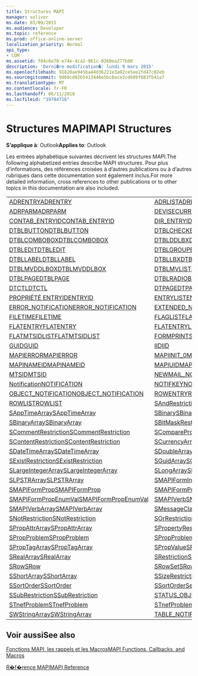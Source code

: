 ```yaml
---
title: Structures MAPI
manager: soliver
ms.date: 03/09/2015
ms.audience: Developer
ms.topic: reference
ms.prod: office-online-server
localization_priority: Normal
api_type:
- COM
ms.assetid: f84c6e70-e74e-4ca2-961c-0260ea277b00
description: 'Derni�re modification�: lundi 9 mars 2015'
ms.openlocfilehash: 91820ae945ba44d36221e3a92ce5ee2fd47c02eb
ms.sourcegitcommit: 9d60cd82b5413446e5bc8ace2cd689f683fb41a7
ms.translationtype: MT
ms.contentlocale: fr-FR
ms.lasthandoff: 06/11/2018
ms.locfileid: "19784716"
---
```

# <a name="mapi-structures"></a><span data-ttu-id="cc34f-103">Structures MAPI</span><span class="sxs-lookup"><span data-stu-id="cc34f-103">MAPI Structures</span></span>

  
  
<span data-ttu-id="cc34f-104">**S’applique à**: Outlook</span><span class="sxs-lookup"><span data-stu-id="cc34f-104">**Applies to**: Outlook</span></span> 
  
<span data-ttu-id="cc34f-105">Les entrées alphabétique suivantes décrivent les structures MAPI.</span><span class="sxs-lookup"><span data-stu-id="cc34f-105">The following alphabetized entries describe MAPI structures.</span></span> <span data-ttu-id="cc34f-106">Pour plus d’informations, des références croisées à d’autres publications ou à d’autres rubriques dans cette documentation sont également inclus.</span><span class="sxs-lookup"><span data-stu-id="cc34f-106">For more detailed information, cross references to other publications or to other topics in this documentation are also included.</span></span>
  
|||
|:-----|:-----|
|[<span data-ttu-id="cc34f-107">ADRENTRY</span><span class="sxs-lookup"><span data-stu-id="cc34f-107">ADRENTRY</span></span>](adrentry.md) <br/> |[<span data-ttu-id="cc34f-108">ADRLIST</span><span class="sxs-lookup"><span data-stu-id="cc34f-108">ADRLIST</span></span>](adrlist.md) <br/> |
|[<span data-ttu-id="cc34f-109">ADRPARM</span><span class="sxs-lookup"><span data-stu-id="cc34f-109">ADRPARM</span></span>](adrparm.md) <br/> |[<span data-ttu-id="cc34f-110">DEVISE</span><span class="sxs-lookup"><span data-stu-id="cc34f-110">CURRENCY</span></span>](currency.md) <br/> |
|[<span data-ttu-id="cc34f-111">CONTAB_ENTRYID</span><span class="sxs-lookup"><span data-stu-id="cc34f-111">CONTAB_ENTRYID</span></span>](contab_entryid.md) <br/> |[<span data-ttu-id="cc34f-112">DIR_ENTRYID</span><span class="sxs-lookup"><span data-stu-id="cc34f-112">DIR_ENTRYID</span></span>](dir_entryid.md) <br/> |
|[<span data-ttu-id="cc34f-113">DTBLBUTTON</span><span class="sxs-lookup"><span data-stu-id="cc34f-113">DTBLBUTTON</span></span>](dtblbutton.md) <br/> |[<span data-ttu-id="cc34f-114">DTBLCHECKBOX</span><span class="sxs-lookup"><span data-stu-id="cc34f-114">DTBLCHECKBOX</span></span>](dtblcheckbox.md) <br/> |
|[<span data-ttu-id="cc34f-115">DTBLCOMBOBOX</span><span class="sxs-lookup"><span data-stu-id="cc34f-115">DTBLCOMBOBOX</span></span>](dtblcombobox.md) <br/> |[<span data-ttu-id="cc34f-116">DTBLDDLBX</span><span class="sxs-lookup"><span data-stu-id="cc34f-116">DTBLDDLBX</span></span>](dtblddlbx.md) <br/> |
|[<span data-ttu-id="cc34f-117">DTBLEDIT</span><span class="sxs-lookup"><span data-stu-id="cc34f-117">DTBLEDIT</span></span>](dtbledit.md) <br/> |[<span data-ttu-id="cc34f-118">DTBLGROUPBOX</span><span class="sxs-lookup"><span data-stu-id="cc34f-118">DTBLGROUPBOX</span></span>](dtblgroupbox.md) <br/> |
|[<span data-ttu-id="cc34f-119">DTBLLABEL</span><span class="sxs-lookup"><span data-stu-id="cc34f-119">DTBLLABEL</span></span>](dtbllabel.md) <br/> |[<span data-ttu-id="cc34f-120">DTBLLBX</span><span class="sxs-lookup"><span data-stu-id="cc34f-120">DTBLLBX</span></span>](dtbllbx.md) <br/> |
|[<span data-ttu-id="cc34f-121">DTBLMVDDLBOX</span><span class="sxs-lookup"><span data-stu-id="cc34f-121">DTBLMVDDLBOX</span></span>](dtblmvddlbox.md) <br/> |[<span data-ttu-id="cc34f-122">DTBLMVLISTBOX</span><span class="sxs-lookup"><span data-stu-id="cc34f-122">DTBLMVLISTBOX</span></span>](dtblmvlistbox.md) <br/> |
|[<span data-ttu-id="cc34f-123">DTBLPAGE</span><span class="sxs-lookup"><span data-stu-id="cc34f-123">DTBLPAGE</span></span>](dtblpage.md) <br/> |[<span data-ttu-id="cc34f-124">DTBLRADIOBUTTON</span><span class="sxs-lookup"><span data-stu-id="cc34f-124">DTBLRADIOBUTTON</span></span>](dtblradiobutton.md) <br/> |
|[<span data-ttu-id="cc34f-125">DTCTL</span><span class="sxs-lookup"><span data-stu-id="cc34f-125">DTCTL</span></span>](dtctl.md) <br/> |[<span data-ttu-id="cc34f-126">DTPAGE</span><span class="sxs-lookup"><span data-stu-id="cc34f-126">DTPAGE</span></span>](dtpage.md) <br/> |
|[<span data-ttu-id="cc34f-127">PROPRIÉTÉ ENTRYID</span><span class="sxs-lookup"><span data-stu-id="cc34f-127">ENTRYID</span></span>](entryid.md) <br/> |[<span data-ttu-id="cc34f-128">ENTRYLIST</span><span class="sxs-lookup"><span data-stu-id="cc34f-128">ENTRYLIST</span></span>](entrylist.md) <br/> |
|[<span data-ttu-id="cc34f-129">ERROR_NOTIFICATION</span><span class="sxs-lookup"><span data-stu-id="cc34f-129">ERROR_NOTIFICATION</span></span>](error_notification.md) <br/> |[<span data-ttu-id="cc34f-130">EXTENDED_NOTIFICATION</span><span class="sxs-lookup"><span data-stu-id="cc34f-130">EXTENDED_NOTIFICATION</span></span>](extended_notification.md) <br/> |
|[<span data-ttu-id="cc34f-131">FILETIME</span><span class="sxs-lookup"><span data-stu-id="cc34f-131">FILETIME</span></span>](filetime.md) <br/> |[<span data-ttu-id="cc34f-132">FLAGLIST</span><span class="sxs-lookup"><span data-stu-id="cc34f-132">FLAGLIST</span></span>](flaglist.md) <br/> |
|[<span data-ttu-id="cc34f-133">FLATENTRY</span><span class="sxs-lookup"><span data-stu-id="cc34f-133">FLATENTRY</span></span>](flatentry.md) <br/> |[<span data-ttu-id="cc34f-134">FLATENTRYLIST</span><span class="sxs-lookup"><span data-stu-id="cc34f-134">FLATENTRYLIST</span></span>](flatentrylist.md) <br/> |
|[<span data-ttu-id="cc34f-135">FLATMTSIDLIST</span><span class="sxs-lookup"><span data-stu-id="cc34f-135">FLATMTSIDLIST</span></span>](flatmtsidlist.md) <br/> |[<span data-ttu-id="cc34f-136">FORMPRINTSETUP</span><span class="sxs-lookup"><span data-stu-id="cc34f-136">FORMPRINTSETUP</span></span>](formprintsetup.md) <br/> |
|[<span data-ttu-id="cc34f-137">GUID</span><span class="sxs-lookup"><span data-stu-id="cc34f-137">GUID</span></span>](guid.md) <br/> |[<span data-ttu-id="cc34f-138">IID</span><span class="sxs-lookup"><span data-stu-id="cc34f-138">IID</span></span>](iid.md) <br/> |
|[<span data-ttu-id="cc34f-139">MAPIERROR</span><span class="sxs-lookup"><span data-stu-id="cc34f-139">MAPIERROR</span></span>](mapierror.md) <br/> |[<span data-ttu-id="cc34f-140">MAPIINIT_0</span><span class="sxs-lookup"><span data-stu-id="cc34f-140">MAPIINIT_0</span></span>](mapiinit_0.md) <br/> |
|[<span data-ttu-id="cc34f-141">MAPINAMEID</span><span class="sxs-lookup"><span data-stu-id="cc34f-141">MAPINAMEID</span></span>](mapinameid.md) <br/> |[<span data-ttu-id="cc34f-142">MAPIUID</span><span class="sxs-lookup"><span data-stu-id="cc34f-142">MAPIUID</span></span>](mapiuid.md) <br/> |
|[<span data-ttu-id="cc34f-143">MTSID</span><span class="sxs-lookup"><span data-stu-id="cc34f-143">MTSID</span></span>](mtsid.md) <br/> |[<span data-ttu-id="cc34f-144">NEWMAIL_NOTIFICATION</span><span class="sxs-lookup"><span data-stu-id="cc34f-144">NEWMAIL_NOTIFICATION</span></span>](newmail_notification.md) <br/> |
|[<span data-ttu-id="cc34f-145">Notification</span><span class="sxs-lookup"><span data-stu-id="cc34f-145">NOTIFICATION</span></span>](notification.md) <br/> |[<span data-ttu-id="cc34f-146">NOTIFKEY</span><span class="sxs-lookup"><span data-stu-id="cc34f-146">NOTIFKEY</span></span>](notifkey.md) <br/> |
|[<span data-ttu-id="cc34f-147">OBJECT_NOTIFICATION</span><span class="sxs-lookup"><span data-stu-id="cc34f-147">OBJECT_NOTIFICATION</span></span>](object_notification.md) <br/> |[<span data-ttu-id="cc34f-148">ROWENTRY</span><span class="sxs-lookup"><span data-stu-id="cc34f-148">ROWENTRY</span></span>](rowentry.md) <br/> |
|[<span data-ttu-id="cc34f-149">ROWLIST</span><span class="sxs-lookup"><span data-stu-id="cc34f-149">ROWLIST</span></span>](rowlist.md) <br/> |[<span data-ttu-id="cc34f-150">SAndRestriction</span><span class="sxs-lookup"><span data-stu-id="cc34f-150">SAndRestriction</span></span>](sandrestriction.md) <br/> |
|[<span data-ttu-id="cc34f-151">SAppTimeArray</span><span class="sxs-lookup"><span data-stu-id="cc34f-151">SAppTimeArray</span></span>](sapptimearray.md) <br/> |[<span data-ttu-id="cc34f-152">SBinary</span><span class="sxs-lookup"><span data-stu-id="cc34f-152">SBinary</span></span>](sbinary.md) <br/> |
|[<span data-ttu-id="cc34f-153">SBinaryArray</span><span class="sxs-lookup"><span data-stu-id="cc34f-153">SBinaryArray</span></span>](sbinaryarray.md) <br/> |[<span data-ttu-id="cc34f-154">SBitMaskRestriction</span><span class="sxs-lookup"><span data-stu-id="cc34f-154">SBitMaskRestriction</span></span>](sbitmaskrestriction.md) <br/> |
|[<span data-ttu-id="cc34f-155">SCommentRestriction</span><span class="sxs-lookup"><span data-stu-id="cc34f-155">SCommentRestriction</span></span>](scommentrestriction.md) <br/> |[<span data-ttu-id="cc34f-156">SComparePropsRestriction</span><span class="sxs-lookup"><span data-stu-id="cc34f-156">SComparePropsRestriction</span></span>](scomparepropsrestriction.md) <br/> |
|[<span data-ttu-id="cc34f-157">SContentRestriction</span><span class="sxs-lookup"><span data-stu-id="cc34f-157">SContentRestriction</span></span>](scontentrestriction.md) <br/> |[<span data-ttu-id="cc34f-158">SCurrencyArray</span><span class="sxs-lookup"><span data-stu-id="cc34f-158">SCurrencyArray</span></span>](scurrencyarray.md) <br/> |
|[<span data-ttu-id="cc34f-159">SDateTimeArray</span><span class="sxs-lookup"><span data-stu-id="cc34f-159">SDateTimeArray</span></span>](sdatetimearray.md) <br/> |[<span data-ttu-id="cc34f-160">SDoubleArray</span><span class="sxs-lookup"><span data-stu-id="cc34f-160">SDoubleArray</span></span>](sdoublearray.md) <br/> |
|[<span data-ttu-id="cc34f-161">SExistRestriction</span><span class="sxs-lookup"><span data-stu-id="cc34f-161">SExistRestriction</span></span>](sexistrestriction.md) <br/> |[<span data-ttu-id="cc34f-162">SGuidArray</span><span class="sxs-lookup"><span data-stu-id="cc34f-162">SGuidArray</span></span>](sguidarray.md) <br/> |
|[<span data-ttu-id="cc34f-163">SLargeIntegerArray</span><span class="sxs-lookup"><span data-stu-id="cc34f-163">SLargeIntegerArray</span></span>](slargeintegerarray.md) <br/> |[<span data-ttu-id="cc34f-164">SLongArray</span><span class="sxs-lookup"><span data-stu-id="cc34f-164">SLongArray</span></span>](slongarray.md) <br/> |
|[<span data-ttu-id="cc34f-165">SLPSTRArray</span><span class="sxs-lookup"><span data-stu-id="cc34f-165">SLPSTRArray</span></span>](slpstrarray.md) <br/> |[<span data-ttu-id="cc34f-166">SMAPIFormInfoArray</span><span class="sxs-lookup"><span data-stu-id="cc34f-166">SMAPIFormInfoArray</span></span>](smapiforminfoarray.md) <br/> |
|[<span data-ttu-id="cc34f-167">SMAPIFormProp</span><span class="sxs-lookup"><span data-stu-id="cc34f-167">SMAPIFormProp</span></span>](smapiformprop.md) <br/> |[<span data-ttu-id="cc34f-168">SMAPIFormPropArray</span><span class="sxs-lookup"><span data-stu-id="cc34f-168">SMAPIFormPropArray</span></span>](smapiformproparray.md) <br/> |
|[<span data-ttu-id="cc34f-169">SMAPIFormPropEnumVal</span><span class="sxs-lookup"><span data-stu-id="cc34f-169">SMAPIFormPropEnumVal</span></span>](smapiformpropenumval.md) <br/> |[<span data-ttu-id="cc34f-170">SMAPIVerb</span><span class="sxs-lookup"><span data-stu-id="cc34f-170">SMAPIVerb</span></span>](smapiverb.md) <br/> |
|[<span data-ttu-id="cc34f-171">SMAPIVerbArray</span><span class="sxs-lookup"><span data-stu-id="cc34f-171">SMAPIVerbArray</span></span>](smapiverbarray.md) <br/> |[<span data-ttu-id="cc34f-172">SMessageClassArray</span><span class="sxs-lookup"><span data-stu-id="cc34f-172">SMessageClassArray</span></span>](smessageclassarray.md) <br/> |
|[<span data-ttu-id="cc34f-173">SNotRestriction</span><span class="sxs-lookup"><span data-stu-id="cc34f-173">SNotRestriction</span></span>](snotrestriction.md) <br/> |[<span data-ttu-id="cc34f-174">SOrRestriction</span><span class="sxs-lookup"><span data-stu-id="cc34f-174">SOrRestriction</span></span>](sorrestriction.md) <br/> |
|[<span data-ttu-id="cc34f-175">SPropAttrArray</span><span class="sxs-lookup"><span data-stu-id="cc34f-175">SPropAttrArray</span></span>](spropattrarray.md) <br/> |[<span data-ttu-id="cc34f-176">SPropertyRestriction</span><span class="sxs-lookup"><span data-stu-id="cc34f-176">SPropertyRestriction</span></span>](spropertyrestriction.md) <br/> |
|[<span data-ttu-id="cc34f-177">SPropProblem</span><span class="sxs-lookup"><span data-stu-id="cc34f-177">SPropProblem</span></span>](spropproblem.md) <br/> |[<span data-ttu-id="cc34f-178">SPropProblemArray</span><span class="sxs-lookup"><span data-stu-id="cc34f-178">SPropProblemArray</span></span>](spropproblemarray.md) <br/> |
|[<span data-ttu-id="cc34f-179">SPropTagArray</span><span class="sxs-lookup"><span data-stu-id="cc34f-179">SPropTagArray</span></span>](sproptagarray.md) <br/> |[<span data-ttu-id="cc34f-180">SPropValue</span><span class="sxs-lookup"><span data-stu-id="cc34f-180">SPropValue</span></span>](spropvalue.md) <br/> |
|[<span data-ttu-id="cc34f-181">SRealArray</span><span class="sxs-lookup"><span data-stu-id="cc34f-181">SRealArray</span></span>](srealarray.md) <br/> |[<span data-ttu-id="cc34f-182">SRestriction</span><span class="sxs-lookup"><span data-stu-id="cc34f-182">SRestriction</span></span>](srestriction.md) <br/> |
|[<span data-ttu-id="cc34f-183">SRow</span><span class="sxs-lookup"><span data-stu-id="cc34f-183">SRow</span></span>](srow.md) <br/> |[<span data-ttu-id="cc34f-184">SRowSet</span><span class="sxs-lookup"><span data-stu-id="cc34f-184">SRowSet</span></span>](srowset.md) <br/> |
|[<span data-ttu-id="cc34f-185">SShortArray</span><span class="sxs-lookup"><span data-stu-id="cc34f-185">SShortArray</span></span>](sshortarray.md) <br/> |[<span data-ttu-id="cc34f-186">SSizeRestriction</span><span class="sxs-lookup"><span data-stu-id="cc34f-186">SSizeRestriction</span></span>](ssizerestriction.md) <br/> |
|[<span data-ttu-id="cc34f-187">SSortOrder</span><span class="sxs-lookup"><span data-stu-id="cc34f-187">SSortOrder</span></span>](ssortorder.md) <br/> |[<span data-ttu-id="cc34f-188">SSortOrderSet</span><span class="sxs-lookup"><span data-stu-id="cc34f-188">SSortOrderSet</span></span>](ssortorderset.md) <br/> |
|[<span data-ttu-id="cc34f-189">SSubRestriction</span><span class="sxs-lookup"><span data-stu-id="cc34f-189">SSubRestriction</span></span>](ssubrestriction.md) <br/> |[<span data-ttu-id="cc34f-190">STATUS_OBJECT_NOTIFICATION</span><span class="sxs-lookup"><span data-stu-id="cc34f-190">STATUS_OBJECT_NOTIFICATION</span></span>](status_object_notification.md) <br/> |
|[<span data-ttu-id="cc34f-191">STnefProblem</span><span class="sxs-lookup"><span data-stu-id="cc34f-191">STnefProblem</span></span>](stnefproblem.md) <br/> |[<span data-ttu-id="cc34f-192">STnefProblemArray</span><span class="sxs-lookup"><span data-stu-id="cc34f-192">STnefProblemArray</span></span>](stnefproblemarray.md) <br/> |
|[<span data-ttu-id="cc34f-193">SWStringArray</span><span class="sxs-lookup"><span data-stu-id="cc34f-193">SWStringArray</span></span>](swstringarray.md) <br/> |[<span data-ttu-id="cc34f-194">TABLE_NOTIFICATION</span><span class="sxs-lookup"><span data-stu-id="cc34f-194">TABLE_NOTIFICATION</span></span>](table_notification.md) <br/> |
   
## <a name="see-also"></a><span data-ttu-id="cc34f-195">Voir aussi</span><span class="sxs-lookup"><span data-stu-id="cc34f-195">See also</span></span>



[<span data-ttu-id="cc34f-196">Fonctions MAPI, les rappels et les Macros</span><span class="sxs-lookup"><span data-stu-id="cc34f-196">MAPI Functions, Callbacks, and Macros</span></span>](mapi-functions-callbacks-and-macros.md)


[<span data-ttu-id="cc34f-197">R�f�rence MAPI</span><span class="sxs-lookup"><span data-stu-id="cc34f-197">MAPI Reference</span></span>](mapi-reference.md)

